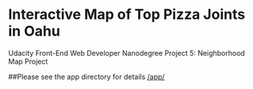 Interactive Map of Top Pizza Joints in Oahu
===============================

Udacity Front-End Web Developer Nanodegree
Project 5: Neighborhood Map Project

##Please see the app directory for details
[/app/](/app/)
